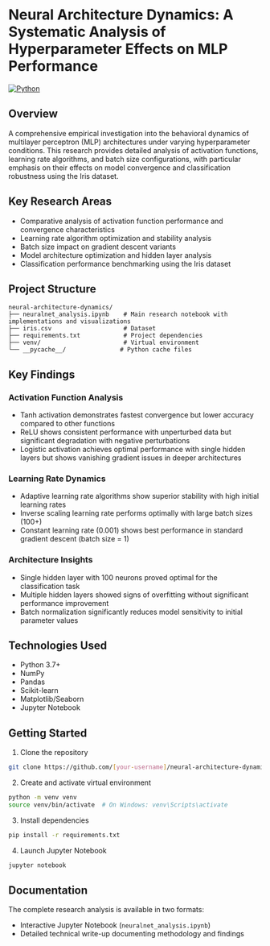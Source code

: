 # Neural Architecture Dynamics: A Systematic Analysis of Hyperparameter Effects on MLP Performance

[![Python](https://img.shields.io/badge/Python-3.7%2B-blue.svg)](https://www.python.org/downloads/)

## Overview
A comprehensive empirical investigation into the behavioral dynamics of multilayer perceptron (MLP) architectures under varying hyperparameter conditions. This research provides detailed analysis of activation functions, learning rate algorithms, and batch size configurations, with particular emphasis on their effects on model convergence and classification robustness using the Iris dataset.

## Key Research Areas
- Comparative analysis of activation function performance and convergence characteristics
- Learning rate algorithm optimization and stability analysis
- Batch size impact on gradient descent variants
- Model architecture optimization and hidden layer analysis
- Classification performance benchmarking using the Iris dataset

## Project Structure
```
neural-architecture-dynamics/
├── neuralnet_analysis.ipynb    # Main research notebook with implementations and visualizations
├── iris.csv                    # Dataset
├── requirements.txt            # Project dependencies
├── venv/                       # Virtual environment
└── __pycache__/               # Python cache files
```

## Key Findings

### Activation Function Analysis
- Tanh activation demonstrates fastest convergence but lower accuracy compared to other functions
- ReLU shows consistent performance with unperturbed data but significant degradation with negative perturbations
- Logistic activation achieves optimal performance with single hidden layers but shows vanishing gradient issues in deeper architectures

### Learning Rate Dynamics
- Adaptive learning rate algorithms show superior stability with high initial learning rates
- Inverse scaling learning rate performs optimally with large batch sizes (100+)
- Constant learning rate (0.001) shows best performance in standard gradient descent (batch size = 1)

### Architecture Insights
- Single hidden layer with 100 neurons proved optimal for the classification task
- Multiple hidden layers showed signs of overfitting without significant performance improvement
- Batch normalization significantly reduces model sensitivity to initial parameter values

## Technologies Used
- Python 3.7+
- NumPy
- Pandas
- Scikit-learn
- Matplotlib/Seaborn
- Jupyter Notebook

## Getting Started
1. Clone the repository
```bash
git clone https://github.com/[your-username]/neural-architecture-dynamics.git
```

2. Create and activate virtual environment
```bash
python -m venv venv
source venv/bin/activate  # On Windows: venv\Scripts\activate
```

3. Install dependencies
```bash
pip install -r requirements.txt
```

4. Launch Jupyter Notebook
```bash
jupyter notebook
```

## Documentation
The complete research analysis is available in two formats:
- Interactive Jupyter Notebook (`neuralnet_analysis.ipynb`)
- Detailed technical write-up documenting methodology and findings
